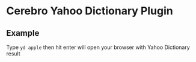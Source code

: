 # Cerebro Yahoo Dictionary Plugin


## Example

Type ```yd apple``` then hit enter will open your browser with Yahoo Dictionary result
